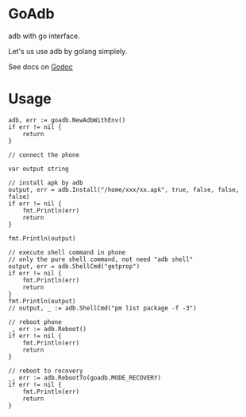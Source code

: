 GoAdb
=====

adb with go interface.

Let's us use adb by golang simplely.

See docs on [Godoc](https://godoc.org/github.com/holmeszyx/goadb)


Usage
======

```
adb, err := goadb.NewAdbWithEnv()
if err != nil {
    return
}

// connect the phone

var output string

// install apk by adb
output, err = adb.Install("/home/xxx/xx.apk", true, false, false, false)
if err != nil {
    fmt.Println(err)
    return
}

fmt.Println(output)

// execute shell command in phone
// only the pure shell command, not need "adb shell"
output, err = adb.ShellCmd("getprop")
if err != nil {
    fmt.Println(err)
    return
}
fmt.Println(output)
// output, _ := adb.ShellCmd("pm list package -f -3")

// reboot phone
_, err := adb.Reboot()
if err != nil {
    fmt.Println(err)
    return
}

// reboot to recovery
_, err := adb.RebootTo(goadb.MODE_RECOVERY)
if err != nil {
    fmt.Println(err)
    return
}


```
